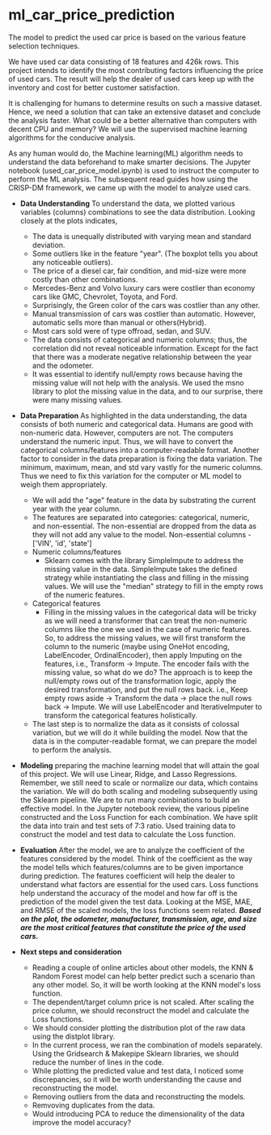 # ml_car_price_prediction # 
The model to predict the used car price is based on the various feature selection techniques. 

We have used car data consisting of 18 features and 426k rows. This project intends to identify the most contributing factors influencing the price of used cars. The result will help the dealer of used cars keep up with the inventory and cost for better customer satisfaction. 

It is challenging for humans to determine results on such a massive dataset. Hence, we need a solution that can take an extensive dataset and conclude the analysis faster. What could be a better alternative than computers with decent CPU and memory? We will use the supervised machine learning algorithms for the conducive analysis.

As any human would do, the Machine learning(ML) algorithm needs to understand the data beforehand to make smarter decisions. The Jupyter notebook (used_car_price_model.ipynb) is used to instruct the computer to perform the ML analysis. The subsequent read guides how using the CRISP-DM framework, we came up with the model to analyze used cars.

* **Data Understanding**
To understand the data, we plotted various variables (columns) combinations to see the data distribution. Looking closely at the plots indicates,

    * The data is unequally distributed with varying mean and standard deviation. 
    * Some outliers like in the feature "year". (The boxplot tells you about any noticeable outliers). 
    * The price of a diesel car, fair condition, and mid-size were more costly than other combinations. 
    * Mercedes-Benz and Volvo luxury cars were costlier than economy cars like GMC, Chevrolet, Toyota, and Ford. 
    * Surprisingly, the Green color of the cars was costlier than any other. 
    * Manual transmission of cars was costlier than automatic. However, automatic sells more than manual or others(Hybrid). 
    * Most cars sold were of type offroad, sedan, and SUV. 
    * The data consists of categorical and numeric columns; thus, the correlation did not reveal noticeable information. Except for the fact that there was a moderate negative relationship between the year and the odometer. 
    * It was essential to identify null/empty rows because having the missing value will not help with the analysis. We used the msno library to plot the missing value in the data, and to our surprise, there were many missing values. 

* **Data Preparation**
As highlighted in the data understanding, the data consists of both numeric and categorical data. Humans are good with non-numeric data. However, computers are not. The computers understand the numeric input. Thus, we will have to convert the categorical columns/features into a computer-readable format. 
Another factor to consider in the data preparation is fixing the data variation. The minimum, maximum, mean, and std vary vastly for the numeric columns. Thus we need to fix this variation for the computer or ML model to weigh them appropriately. 

    * We will add the "age" feature in the data by substrating the current year with the year column. 
    * The features are separated into categories: categorical, numeric, and non-essential. The non-essential are dropped from the data as they will not add any value to the model. Non-essential columns - ['VIN', 'id', 'state']
    * Numeric columns/features 
        * Sklearn comes with the library SimpleImpute to address the missing value in the data. SimpleImpute takes the defined strategy while instantiating the class and filling in the missing values. We will use the "median" strategy to fill in the empty rows of the numeric features. 
    * Categorical features 
        * Filling in the missing values in the categorical data will be tricky as we will need a transformer that can treat the non-numeric columns like the one we used in the case of numeric features. So, to address the missing values, we will first transform the column to the numeric (maybe using OneHot encoding, LabelEncoder, OrdinalEncoder), then apply Imputing on the features, i.e., Transform -> Impute. 
        The encoder fails with the missing value, so what do we do? The approach is to keep the null/empty rows out of the transformation logic, apply the desired transformation, and put the null rows back. i.e., Keep empty rows aside -> Transform the data -> place the null rows back -> Impute. We will use LabelEncoder and IterativeImputer to transform the categorical features holistically. 
    * The last step is to normalize the data as it consists of colossal variation, but we will do it while building the model. 
Now that the data is in the computer-readable format, we can prepare the model to perform the analysis. 

* **Modeling** preparing the machine learning model that will attain the goal of this project. 
We will use Linear, Ridge, and Lasso Regressions. Remember, we still need to scale or normalize our data, which contains the variation. We will do both scaling and modeling subsequently using the Sklearn pipeline. We are to run many combinations to build an effective model. In the Jupyter notebook review, the various pipeline constructed and the Loss Function for each combination. We have split the data into train and test sets of 7:3 ratio. Used training data to construct the model and test data to calculate the Loss function. 

* **Evaluation** 
After the model, we are to analyze the coefficient of the features considered by the model. Think of the coefficient as the way the model tells which features/columns are to be given importance during prediction. The features coefficient will help the dealer to understand what factors are essential for the used cars. Loss functions help understand the accuracy of the model and how far off is the prediction of the model given the test data. Looking at the MSE, MAE, and RMSE of the scaled models, the loss functions seem related. 
***Based on the plot, the odometer, manufacturer, transmission, age, and size are the most critical features that constitute the price of the used cars.*** 

* **Next steps and consideration** 
    * Reading a couple of online articles about other models, the KNN & Random Forest model can help better predict such a scenario than any other model. So, it will be worth looking at the KNN model's loss function. 
    * The dependent/target column price is not scaled. After scaling the price column, we should reconstruct the model and calculate the Loss functions. 
    * We should consider plotting the distribution plot of the raw data using the distplot library. 
    * In the current process, we ran the combination of models separately. Using the Gridsearch & Makepipe Sklearn libraries, we should reduce the number of lines in the code. 
    * While plotting the predicted value and test data, I noticed some discrepancies, so it will be worth understanding the cause and reconstructing the model.
    * Removing outliers from the data and reconstructing the models. 
    * Remvoving duplicates from the data. 
    * Would introducing PCA to reduce the dimensionality of the data improve the model accuracy? 

